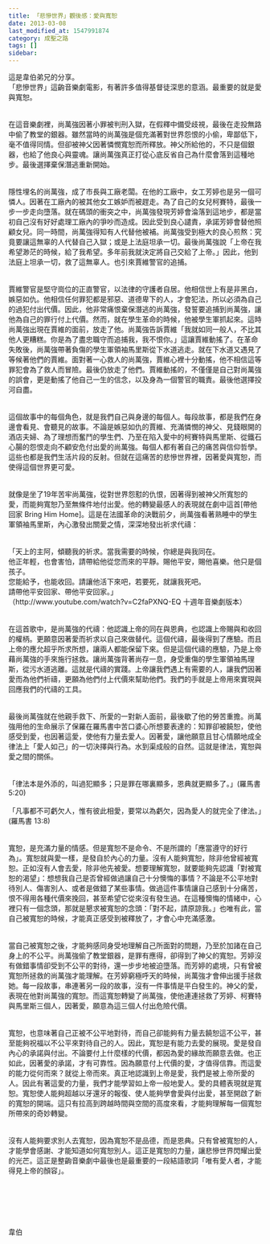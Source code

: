 ```yaml
---
title: 「悲慘世界」觀後感：愛與寬恕
date: 2013-03-08
last_modified_at: 1547991874
category: 成聖之路
tags: []
sidebar: 
---
```


<p>這是韋伯弟兄的分享。<br/><!--more-->「悲慘世界」這齣音樂劇電影，有著許多值得基督徒深思的意涵。最重要的就是愛與寬恕。<br/><br/><br/>在這音樂劇裡，尚萬強因著小罪被判刑入獄，在假釋中備受歧視，最後在走投無路中偷了教堂的銀器。雖然當時的尚萬強是個充滿著對世界怨恨的小偷，卑鄙低下，毫不值得同情。但卻被神父因著憐憫寬恕而所釋放。神父所給他的，不只是個銀器，也給了他良心與靈魂。讓尚萬強真正打從心底反省自己為什麼會落到這種地步。最後選擇棄保潛逃重新開始。<br/> <br/><br/>隱性埋名的尚萬強，成了市長與工廠老闆。在他的工廠中，女工芳婷也是另一個可憐人。因著在工廠內的被其他女工嫉妒而被趕走。為了自己的女兒柯賽特，最後一步一步走向墮落。就在碼頭的衝突之中，尚萬強發現芳婷會淪落到這地步，都是當初自己沒有好好處理工廠內的爭吵而造成。因此受到良心譴責，承諾芳婷會替他照顧女兒。同一時間，尚萬強得知有人代替他被補。尚萬強受到極大的良心煎熬：究竟要讓這無辜的人代替自己入獄；或是上法庭坦承一切。最後尚萬強說「上帝在我希望渺茫的時候，給了我希望。多年前我就決定將自己交給了上帝。」因此，他到法庭上坦承一切，救了這無辜人。也引來賈維警官的追捕。<br/> <br/><br/>賈維警官是堅守崗位的正直警官，以法律的守護者自居。他相信世上有是非黑白，嫉惡如仇。他相信任何罪犯都是邪惡、道德卑下的人，才會犯法，所以必須為自己的過犯付出代價。因此，他非常痛恨棄保潛逃的尚萬強，發誓要追捕到尚萬強，讓他為自己的罪行付上代價。然而，就在學生革命的時候，他被學生軍抓起來。這時尚萬強出現在賈維的面前，放走了他。尚萬強告訴賈維「我就如同一般人，不比其他人更糟糕。你是為了盡忠職守而追捕我，我不恨你。」這讓賈維動搖了。在革命失敗後，尚萬強帶著負傷的學生軍領袖馬里斯從下水道逃走。就在下水道又遇見了等候著他們的賈維。面對著一心救人的尚萬強，賈維心裡十分動搖，他不相信這等罪犯會為了救人而冒險。最後仍放走了他們。賈維動搖的，不僅僅是自己對尚萬強的誤會，更是動搖了他自己一生的信念，以及身為一個警官的職責。最後他選擇投河自盡。<br/> <br/><br/>這個故事中的每個角色，就是我們自己與身邊的每個人。每段故事，都是我們在身邊會看見、會聽見的故事。不論是嫉惡如仇的賈維、充滿憐憫的神父、見錢眼開的酒店夫婦、為了理想而奮鬥的學生們、乃至在陷入愛中的柯賽特與馬里斯、從鐵石心腸的怨恨走向不顧安危付出愛的尚萬強。每個人都有著自己的痛苦與信仰哲學。這些也都是我們生活片段的反射。但就在這痛苦的悲慘世界裡，因著愛與寬恕，而使得這個世界更可愛。<br/><br/><br/>就像是坐了19年苦牢尚萬強，從對世界怨懟的仇恨，因著得到被神父所寬恕的愛，而能夠寬恕乃至無條件地付出愛。他的轉變最感人的表現就在劇中這首[帶他回家 Bring Him Home]。這是在法國革命的決戰前夕，尚萬強看著熟睡中的學生軍領袖馬里斯，內心激發出關愛之情，深深地發出祈求代禱：<br/><br/><br/>「天上的主阿，傾聽我的祈求。當我需要的時候，你總是與我同在。 <br/>他正年輕，也會害怕，請帶給他從您而來的平靜。賜他平安，賜他喜樂。他只是個孩子。<br/>您能給予，也能收回。請讓他活下來吧，若要死，就讓我死吧。<br/>請帶他平安回家、帶他平安回家。」<br/>（http://www.youtube.com/watch?v=C2faPXNQ-EQ   十週年音樂劇版本）<br/> <br/><br/>在這首歌中，是尚萬強的代禱：他認識上帝的同在與恩典，也認識上帝賜與和收回的權柄。更願意因著愛而祈求以自己來做替代。這個代禱，最後得到了應驗。而且上帝的應允超乎所求所想，讓兩人都能保留下來。但是這個代禱的應驗，乃是上帝藉尚萬強的手來施行拯救。讓尚萬強背著尚存一息，身受重傷的學生軍領袖馬理斯，從污水道逃離。這就是代禱的實踐。上帝讓我們遇上有需要的人，讓我們因著愛而為他們祈禱，更願為他們付上代價來幫助他們。我們的手就是上帝用來實現與回應我們的代禱的工具。<br/> <br/><br/>最後尚萬強就在他親手救下、所愛的一對新人面前，最後歇了他的勞苦重擔。尚萬強用他的生命展示了保羅在羅馬書中苦口婆心所想要表達的：知罪卻被饒恕，使他感受到愛，也因著這愛，使他有力量去愛人。因著愛，讓他願意且甘心情願地成全律法上「愛人如己」的一切決擇與行為。水到渠成般的自然。這就是律法，寬恕與愛之間的關係。<br/><br/><br/>「律法本是外添的，叫過犯顯多；只是罪在哪裏顯多，恩典就更顯多了。」(羅馬書 5:20)<br/> <br/>「凡事都不可虧欠人，惟有彼此相愛，要常以為虧欠，因為愛人的就完全了律法。」(羅馬書 13:8)<br/><br/><br/>寬恕，是充滿力量的情感。但是寬恕不是命令、不是所謂的「應當遵守的好行為」。寬恕就與愛一樣，是發自於內心的力量。沒有人能夠寬恕，除非他曾經被寬恕。正如沒有人會去愛，除非他先被愛。想要理解寬恕，就要能夠先認識「對被寬恕的渴望」：想想我自己是否曾經做過讓自己十分懊悔的事情？不論是不公平地對待別人、傷害別人、或者是做錯了某些事情。做過這件事情讓自己感到十分痛苦，恨不得用各種代價來挽回，甚至希望它從來沒有發生過。在這種懊悔的情緒中，心裡只有一個念頭，那就是懇求被寬恕的念頭：「對不起，請原諒我。」也唯有此，當自己被寬恕的時候，才能真正感受到被釋放了，才會心中充滿感激。<br/> <br/><br/>當自己被寬恕之後，才能夠感同身受地理解自己所面對的問題，乃至於加諸在自己身上的不公平。尚萬強偷了教堂銀器，是罪有應得，卻得到了神父的寬恕。芳婷沒有做錯事情卻受到不公平的對待，還一步步地被迫墮落。而芳婷的處境，只有曾被寬恕所拯救的尚萬強才能理解。在芳婷窮極呼天的時候，尚萬強才會伸出援手拯救她。每一段故事，串連著另一段的故事，沒有一件事情是平白發生的。神父的愛，表現在他對尚萬強的寬恕。而這寬恕轉變了尚萬強，使他連連拯救了芳婷、柯賽特與馬里斯三個人，因著愛，願意為這三個人付出危險代價。<br/> <br/><br/>寬恕，也意味著自己正被不公平地對待，而自己卻能夠有力量去饒恕這不公平，甚至能夠祝福以不公平來對待自己的人。因此，寬恕是有能力去愛的展現。愛是發自內心的承諾與付出。不論要付上什麼樣的代價，都因為愛的緣故而願意去做。也正如此，因著愛的承諾，才有可靠性。因為願意付上代價的愛，才值得信靠。而這愛的能力從何而來？就從上帝而來。真正地認識到上帝是愛，我們是被上帝所愛的人。因此有著這愛的力量，我們才能學習如上帝一般地愛人。愛的具體表現就是寬恕。寬恕使人能夠超越以牙還牙的報復、使人能夠學會愛與付出愛，甚至開啟了新的寬恕的開端。這只有拉高到跨越時間與空間的高度來看，才能夠理解每一個寬恕所帶來的奇妙轉變。<br/> <br/><br/>沒有人能夠要求別人去寬恕，因為寬恕不是品德，而是恩典。只有曾被寬恕的人，才能學會感謝、才能知道如何寬恕別人。這正是寬恕的力量，讓悲慘世界閃耀出愛的光芒。這正是整齣音樂劇中最後也是最重要的一段結語歌詞「唯有愛人者，才能得見上帝的顏容」。<br/><br/><br/><br/> <br/><br/><br/>韋伯<br/><br/><br/><br/><br/><br/></p>